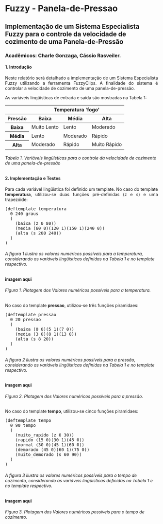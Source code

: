 # Fuzzy - Panela-de-Pressao

## Implementação de um Sistema Especialista Fuzzy para o controle da velocidade de cozimento de uma Panela-de-Pressão
### Acadêmicos: Charle Gonzaga, Cássio Rasveiler.

#### 1. Introdução
<p align="justify">
Neste relatório será detalhado a implementação de um Sistema Especialista Fuzzy utilizando a
ferramenta FuzzyClips. A finalidade do sistema é controlar a velocidade de cozimento de uma panela-de-pressão.
</p>
<p align="justify">
As variáveis lingüísticas de entrada e saída são mostradas na Tabela 1:
</p>

<table>
  <thead>
    <tr>
      <th></th>
      <th colspan='3'>Temperatura 'fogo'</th>
    </tr>
    <tr>
      <th>Pressão</th>
      <th>Baixa</th>
      <th>Média</th>
      <th>Alta</th>
    </tr>
  </thead>
  <tbody>
    <tr>
      <th>Baixa</th>
      <td>Muito Lento</td>
      <td>Lento</td>
      <td>Moderado</td>
    </tr>
    <tr>
      <th>Média</th>
      <td>Lento</td>
      <td>Moderado</td>
      <td>Rápido</td>
    </tr>
    <tr>
      <th>Alta</th>
      <td>Moderado</td>
      <td>Rápido</td>
      <td>Muito Rápido</td>
    </tr>
  </tbody>
</table>

###### *Tabela 1. Variáveis lingüísticas para o controle da velocidade de cozimento de uma panela-de-pressão*

#### 2. Implementação e Testes
<p align="justify">
Para cada variável lingüística foi definido um template. No caso do template <b>temperatura</b>, utilizou-se
duas funções pré-definidas (z e s) e uma trapezóide:
</p>
<pre>
(deftemplate temperatura
  0 240 graus
  (
    (baixa (z 0 80))
    (media (60 0)(120 1)(150 1)(240 0))
    (alta (s 200 240))
  )
)
</pre>

###### *A figura 1 ilustra os valores numéricos possíveis para a temperatura, considerando as variáveis lingüísticas definidas na Tabela 1 e no template respectivo.*

#### imagem aqui

###### *Figura 1. Plotagem dos Valores numéricos possíveis para a temperatura.*

<p align="justify">
No caso do template <b>pressao</b>, utilizou-se
três funções piramidaes:
</p>
<pre>
(deftemplate pressao
  0 20 pressao 
  (
    (baixa (0 0)(5 1)(7 0))
    (media (3 0)(8 1)(13 0))
    (alta (s 8 20))
  )
)
</pre>

###### *A figura 2 ilustra os valores numéricos possíveis para a pressão, considerando as variáveis lingüísticas definidas na Tabela 1 e no template respectivo.*

#### imagem aqui

###### *Figura 2. Plotagem dos Valores numéricos possíveis para a pressão.*

<p align="justify">
No caso do template <b>tempo</b>, utilizou-se
cinco funções piramidaes:
</p>
<pre>
(deftemplate tempo
  0 90 tempo 
  (
    (muito_rapido (z 0 30))
    (rapido (15 0)(30 1)(45 0))
    (normal (30 0)(45 1)(60 0))
    (demorado (45 0)(60 1)(75 0))
    (muito_demorado (s 60 90))
  )
)
</pre>

###### *A figura 3 ilustra os valores numéricos possíveis para o tempo de cozimento, considerando as variáveis lingüísticas definidas na Tabela 1 e no template respectivo.*

#### imagem aqui

###### *Figura 3. Plotagem dos Valores numéricos possíveis para o tempo de cozimento.*
